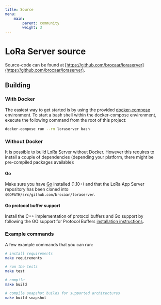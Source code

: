 ```yaml
---
title: Source
menu:
    main:
        parent: community
        weight: 3
---
```


# LoRa Server source

Source-code can be found at [https://github.com/brocaar/loraserver](https://github.com/brocaar/loraserver).

## Building

### With Docker

The easiest way to get started is by using the provided 
[docker-compose](https://docs.docker.com/compose/) environment. To start a bash
shell within the docker-compose environment, execute the following command from
the root of this project:

```bash
docker-compose run --rm loraserver bash
```

### Without Docker

It is possible to build LoRa Server without Docker. However this requires
to install a couple of dependencies (depending your platform, there might be
pre-compiled packages available):

#### Go

Make sure you have [Go](https://golang.org/) installed (1.10+) and that the LoRa
App Server repository has been cloned into 
`$GOPATH/src/github.com/brocaar/loraserver`.

#### Go protocol buffer support

Install the C++ implementation of protocol buffers and Go support by following
the GO support for Protocol Buffers [installation instructions](https://github.com/golang/protobuf).

### Example commands

A few example commands that you can run:

```bash
# install requirements
make requirements

# run the tests
make test

# compile
make build

# compile snapshot builds for supported architectures
make build-snapshot
```
